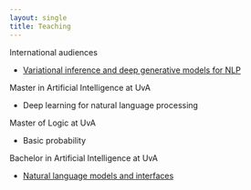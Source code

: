 ```yaml
---
layout: single
title: Teaching
---
```


International audiences

* [Variational inference and deep generative models for NLP](/vitutorial/)

Master in Artificial Intelligence at UvA

* Deep learning for natural language processing

Master of Logic at UvA

* Basic probability 

Bachelor in Artificial Intelligence at UvA

* [Natural language models and interfaces](https://cl-illc.github.io/nlmi/)

